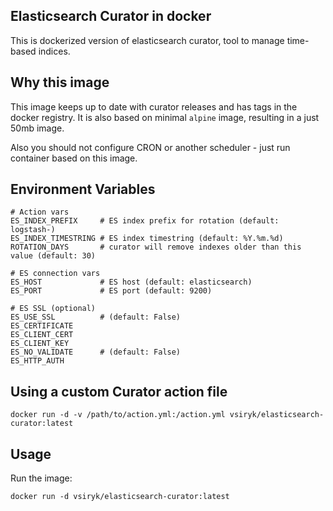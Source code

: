 ## Elasticsearch Curator in docker

This is dockerized version of elasticsearch curator,
tool to manage time-based indices.


## Why this image

This image keeps up to date with curator releases and has tags
in the docker registry. It is also based on minimal `alpine` image,
resulting in a just 50mb image.

Also you should not configure CRON or another scheduler - just run container based on this image.


## Environment Variables

```
# Action vars
ES_INDEX_PREFIX     # ES index prefix for rotation (default: logstash-)
ES_INDEX_TIMESTRING # ES index timestring (default: %Y.%m.%d)
ROTATION_DAYS       # curator will remove indexes older than this value (default: 30)

# ES connection vars
ES_HOST             # ES host (default: elasticsearch)
ES_PORT             # ES port (default: 9200)

# ES SSL (optional)
ES_USE_SSL          # (default: False)
ES_CERTIFICATE
ES_CLIENT_CERT
ES_CLIENT_KEY
ES_NO_VALIDATE      # (default: False)
ES_HTTP_AUTH
```


## Using a custom Curator action file

```
docker run -d -v /path/to/action.yml:/action.yml vsiryk/elasticsearch-curator:latest
```

## Usage

Run the image:

```
docker run -d vsiryk/elasticsearch-curator:latest
```
